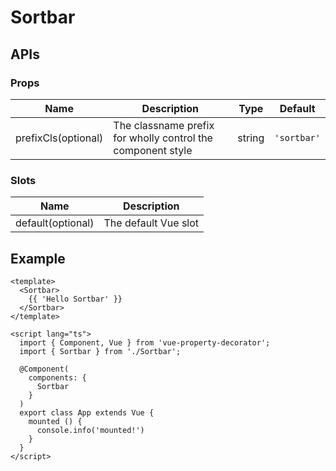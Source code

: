 # Sortbar

## APIs

### Props
| Name | Description | Type | Default |
| --- | --- | --- | --- |
| prefixCls(optional) | The classname prefix for wholly control the component style | string | `'sortbar'` | 

### Slots
| Name | Description |
| --- | --- |
| default(optional) | The default Vue slot |

## Example

```vue
<template>
  <Sortbar>
    {{ 'Hello Sortbar' }}
  </Sortbar>
</template>

<script lang="ts">
  import { Component, Vue } from 'vue-property-decorator';
  import { Sortbar } from './Sortbar';

  @Component(
    components: {
      Sortbar
    }
  )
  export class App extends Vue {
    mounted () {
      console.info('mounted!')
    }
  }
</script>
```
